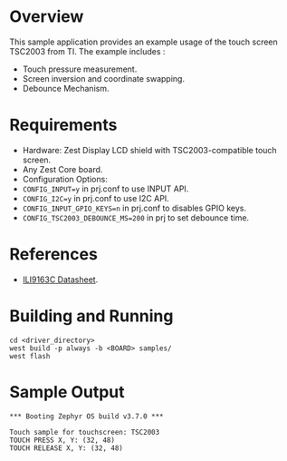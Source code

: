 # Overview

This sample application provides an example usage of the touch screen TSC2003 from TI.
The example includes :

- Touch pressure measurement.
- Screen inversion and coordinate swapping.
- Debounce Mechanism.

# Requirements

- Hardware: Zest Display LCD shield with TSC2003-compatible touch screen.
- Any Zest Core board.
- Configuration Options:
- `CONFIG_INPUT=y` in prj.conf to use INPUT API.
- `CONFIG_I2C=y` in prj.conf to use I2C API.
- `CONFIG_INPUT_GPIO_KEYS=n` in prj.conf to disables GPIO keys.
- `CONFIG_TSC2003_DEBOUNCE_MS=200` in prj to set debounce time.

# References

- [ILI9163C Datasheet](https://www.ti.com/lit/ds/symlink/tsc2003.pdf?ts=1730931724485&ref_url=https%253A%252F%252Fwww.google.com%252F).

# Building and Running

```shell
cd <driver_directory>
west build -p always -b <BOARD> samples/
west flash
```

# Sample Output

```shell
*** Booting Zephyr OS build v3.7.0 ***

Touch sample for touchscreen: TSC2003
TOUCH PRESS X, Y: (32, 48)
TOUCH RELEASE X, Y: (32, 48)

```
